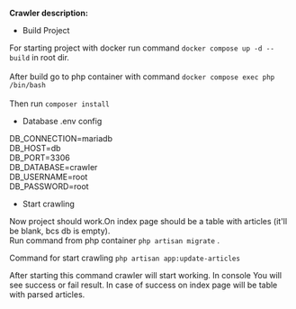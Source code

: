 **Crawler description:**

* Build Project

For starting project with docker run command `docker compose up -d --build` in root dir.
<br>
<br>
After build go to php container with command `docker compose exec php /bin/bash`
<br>
<br>
Then run `composer install`

* Database .env config

DB_CONNECTION=mariadb
<br>
DB_HOST=db
<br>
DB_PORT=3306
<br>
DB_DATABASE=crawler
<br>
DB_USERNAME=root
<br>
DB_PASSWORD=root
<br>

* Start crawling

Now project should work.On index page should be a table with articles (it'll be blank, bcs db is empty).
<br>
Run command from php container `php artisan migrate` . 
<br>

Command for start crawling `php artisan app:update-articles`
<br>

After starting this command crawler will start working.
In console You will see success or fail result.
In case of success on index page will be table with parsed articles.

